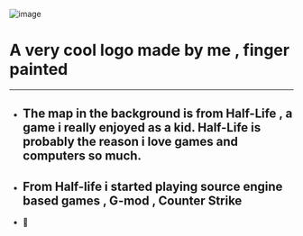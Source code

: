 ![image](blog/images/feat.png)

# A very cool logo made by me , finger painted
---
- ## The map in the background is from Half-Life , a game i really enjoyed as a kid. Half-Life is probably the reason i love games and computers so much. 
- ## From Half-life i started playing source engine based games , G-mod , Counter Strike 
- 👾